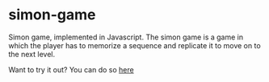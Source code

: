 # simon-game
Simon game, implemented in Javascript. The simon game is a game in which the player has to memorize a sequence and replicate it to move on to the next level.

Want to try it out? You can do so [here](https://simon-game-mfujita.netlify.app/)
